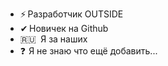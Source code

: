   - ⚡ Разработчик OUTSIDE
  - ✔ Новичек на Github
  - 🇷🇺   Я за наших
  - ❓  Я не знаю что ещё добавить...
